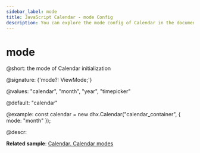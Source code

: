 ```yaml
---
sidebar_label: mode
title: JavaScript Calendar - mode Config 
description: You can explore the mode config of Calendar in the documentation of the DHTMLX JavaScript UI library. Browse developer guides and API reference, try out code examples and live demos, and download a free 30-day evaluation version of DHTMLX Suite 7.
---
```


# mode

@short: the mode of Calendar initialization

@signature: {'mode?: ViewMode;'}

@values: "calendar", "month", "year", "timepicker"

@default: "calendar"

@example:
const calendar = new dhx.Calendar("calendar_container", {
    mode: "month"
});

@descr:

**Related sample**: [Calendar. Calendar modes](https://snippet.dhtmlx.com/n9q0tc0q)

[comment]: # (@related: calendar/how_to_start.md#initialize-calendar calendar/configuring.md#calendarmodes)
